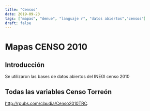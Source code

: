 ```yaml
---
title: "Censos"
date: 2019-09-23
tags: ["mapas", "denue", "languaje r", "datos abiertos","censos"]
draft: false
---
```


# Mapas CENSO 2010
## Introducción

Se utilizaron las bases de datos abiertos del INEGI censo 2010

## Todas las variables Censo Torreón

<http://rpubs.com/claudia/Censo2010TRC>.

